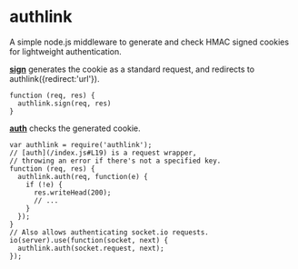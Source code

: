 authlink
========

A simple node.js middleware to generate and check HMAC signed cookies for lightweight authentication.

**[sign](/index.js#L30)** generates the cookie as a standard request, and redirects to authlink({redirect:'url'}).

    function (req, res) {
      authlink.sign(req, res)
    }

**[auth](/index.js#L19)** checks the generated cookie.

    var authlink = require('authlink');
    // [auth](/index.js#L19) is a request wrapper,
    // throwing an error if there's not a specified key.
    function (req, res) {
      authlink.auth(req, function(e) {
        if (!e) {
          res.writeHead(200);
          // ...
        }
      });
    }
    // Also allows authenticating socket.io requests.
    io(server).use(function(socket, next) {
      authlink.auth(socket.request, next);
    });
